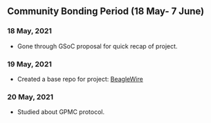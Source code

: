 ## Community Bonding Period (18 May- 7 June)

### 18 May, 2021
- Gone through GSoC proposal for quick recap of project.

### 19 May, 2021
- Created a base repo for project: [BeagleWire](https://github.com/ombhilare999/BeagleWire)

### 20 May, 2021
- Studied about GPMC protocol.
